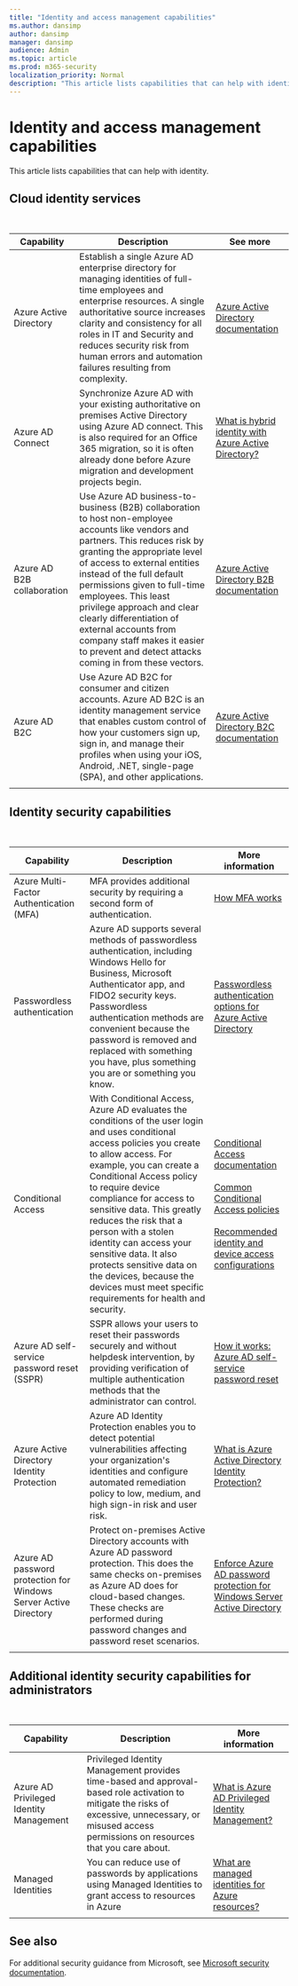 ```yaml
---
title: "Identity and access management capabilities"
ms.author: dansimp
author: dansimp
manager: dansimp
audience: Admin
ms.topic: article
ms.prod: m365-security
localization_priority: Normal
description: "This article lists capabilities that can help with identity."
---
```


# Identity and access management capabilities

This article lists capabilities that can help with identity.

## Cloud identity services
<br>

|Capability  |Description  |See more  |
|---------|---------|---------|
|Azure Active Directory |Establish a single Azure AD enterprise directory for managing identities of full-time employees and enterprise resources. A single authoritative source increases clarity and consistency for all roles in IT and Security and reduces security risk from human errors and automation failures resulting from complexity.|[Azure Active Directory documentation](https://docs.microsoft.com/azure/active-directory/)        |
|Azure AD Connect|Synchronize Azure AD with your existing authoritative on premises Active Directory using Azure AD connect. This is also required for an Office 365 migration, so it is often already done before Azure migration and development projects begin.|[What is hybrid identity with Azure Active Directory?](https://docs.microsoft.com/azure/active-directory/hybrid/whatis-hybrid-identity)|
|Azure AD B2B collaboration|Use Azure AD business-to-business (B2B) collaboration to host non-employee accounts like vendors and partners. This reduces risk by granting the appropriate level of access to external entities instead of the full default permissions given to full-time employees. This least privilege approach and clear clearly differentiation of external accounts from company staff makes it easier to prevent and detect attacks coming in from these vectors.|[Azure Active Directory B2B documentation](https://docs.microsoft.com/azure/active-directory/b2b/)|
|Azure AD B2C |Use Azure AD B2C for consumer and citizen accounts. Azure AD B2C is an identity management service that enables custom control of how your customers sign up, sign in, and manage their profiles when using your iOS, Android, .NET, single-page (SPA), and other applications.     |[Azure Active Directory B2C documentation](https://docs.microsoft.com/azure/active-directory-b2c/)    |
|     |         |         |

## Identity security capabilities
<br>

|Capability |Description  |More information  |
|---------|---------|---------|
|Azure Multi-Factor Authentication (MFA)|MFA provides additional security by requiring a second form of authentication. |[How MFA works](https://docs.microsoft.com/azure/active-directory/authentication/concept-mfa-howitworks) |
|Passwordless authentication|Azure AD supports several methods of passwordless authentication, including Windows Hello for Business, Microsoft Authenticator app, and FIDO2 security keys. Passwordless authentication methods are convenient because the password is removed and replaced with something you have, plus something you are or something you know.|[Passwordless authentication options for Azure Active Directory](https://docs.microsoft.com/azure/active-directory/authentication/concept-authentication-passwordless)|
|Conditional Access     |With Conditional Access, Azure AD evaluates the conditions of the user login and uses conditional access policies you create to allow access. For example, you can create a Conditional Access policy to require device compliance for access to sensitive data. This greatly reduces the risk that a person with a stolen identity can access your sensitive data. It also protects sensitive data on the devices, because the devices must meet specific requirements for health and security.   |[Conditional Access documentation](https://docs.microsoft.com/azure/active-directory/conditional-access/)<br><br>[Common Conditional Access policies](https://docs.microsoft.com/azure/active-directory/conditional-access/concept-conditional-access-policy-common)  <br><br>[Recommended identity and device access configurations](https://docs.microsoft.com/microsoft-365/enterprise/microsoft-365-policies-configurations)   |
|Azure AD self-service password reset (SSPR)|SSPR allows your users to reset their passwords securely and without helpdesk intervention, by providing verification of multiple authentication methods that the administrator can control. |[How it works: Azure AD self-service password reset](https://docs.microsoft.com/azure/active-directory/authentication/concept-sspr-howitworks)|
|Azure Active Directory Identity Protection |Azure AD Identity Protection enables you to detect potential vulnerabilities affecting your organization's identities and configure automated remediation policy to low, medium, and high sign-in risk and user risk.| [What is Azure Active Directory Identity Protection?](https://docs.microsoft.com/azure/active-directory/identity-protection/overview-identity-protection)        |
| Azure AD password protection for Windows Server Active Directory   | Protect on-premises Active Directory accounts with Azure AD password protection. This does the same checks on-premises as Azure AD does for cloud-based changes. These checks are performed during password changes and password reset scenarios.      |     [Enforce Azure AD password protection for Windows Server Active Directory](https://docs.microsoft.com/azure/active-directory/authentication/concept-password-ban-bad-on-premises)    |
||||


## Additional identity security capabilities for administrators
<br>

|Capability  |Description  |More information |
|---------|---------|---------|
|Azure AD Privileged Identity Management    |   Privileged Identity Management provides time-based and approval-based role activation to mitigate the risks of excessive, unnecessary, or misused access permissions on resources that you care about. |   [What is Azure AD Privileged Identity Management?](https://docs.microsoft.com/azure/active-directory/privileged-identity-management/pim-configure)      |
|Managed Identities    | You can reduce use of passwords by applications using Managed Identities to grant access to resources in Azure        |[What are managed identities for Azure resources? ](https://docs.microsoft.com/azure/active-directory/managed-identities-azure-resources/overview)   |
|    |         |         |

## See also

For additional security guidance from Microsoft, see [Microsoft security documentation](https://docs.microsoft.com/security/).